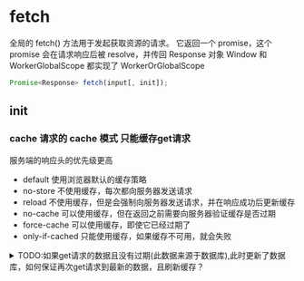 # fetch

全局的 fetch() 方法用于发起获取资源的请求。
它返回一个 promise，这个 promise 会在请求响应后被 resolve，并传回 Response 对象
Window 和 WorkerGlobalScope 都实现了 WorkerOrGlobalScope

```js
Promise<Response> fetch(input[, init]);

```

## init

### cache 请求的 cache 模式  只能缓存get请求

服务端的响应头的优先级更高

- default   使用浏览器默认的缓存策略
- no-store  不使用缓存，每次都向服务器发送请求
- reload    不使用缓存，但是会强制向服务器发送请求，并在响应成功后更新缓存
- no-cache   可以使用缓存，但在返回之前需要向服务器验证缓存是否过期
- force-cache 可以使用缓存，即使它已经过期了
- only-if-cached 只能使用缓存，如果缓存不可用，就会失败

<details>
<summary>TODO:如果get请求的数据且没有过期(此数据来源于数据库),此时更新了数据库，如何保证再次get请求到最新的数据，且刷新缓存？</summary>

 正在为您搜索：get请求、数据、过期、数据库

为了保证再次 GET 请求能够获取到最新的数据并刷新缓存，可以在服务器端设置响应头，包括以下两种方式：

1. 在 HTTP 响应头中通过 Cache-Control 来控制缓存，使用 no-cache 和 max-age=0 两个指令来防止浏览器缓存数据。例如：

  ```js
    Cache-Control: no-cache, max-age=0
  ```

2. 在 HTTP 响应头中设置 ETag 或 Last-Modified，用于标记数据是否更新。例如：

```js
ETag: "checksum_of_the_resource"
```

或

```js
Last-Modified: Fri, 13 Apr 2023 18:11:48 GMT
```

在客户端再次发起 GET 请求时，客户端会携带 If-None-Match 或 If-Modified-Since 头字段，来验证服务器上的资源是否已经更新。例如：

```js

If-None-Match: "checksum_of_the_resource"

```

或

```js

If-Modified-Since: Fri, 13 Apr 2023 18:11:48 GMT

```

如果服务器上的数据已经更新，则会返回新的数据，并在响应头中包含新的 ETag 或 Last-Modified 标志；如果没有更新，则返回状态码为 304，表示客户端的缓存是最新的，无需更新。

综上所述，通过在 HTTP 响应头中设置 Cache-Control、ETag 或 Last-Modified，可以保证客户端再次 GET 请求能够获取到最新的数据并及时刷新缓存。

- 在nestjs的控制

在 NestJS 中可以通过在 HTTP 响应头中设置 ETag 或 Last-Modified 标志来实现资源或数据库数据的更新验证。

具体实现步骤如下：

1. 在服务端获取最新数据后，计算出数据对应的 ETag 或 Last-Modified 标志，并在响应头中设置该标志。例如：

```typescript
const etag = 'checksum_of_the_resource';
response.setHeader('ETag', etag);
```

2. 在客户端再次发起 GET 请求时，请求头中会携带 If-None-Match 或 If-Modified-Since 头字段，用于验证服务端上的资源是否已经更新。在 NestJS 中，可以通过中间件来拦截请求，进行验证并返回最新的数据或状态码 304。例如：

```typescript
import { NestInterceptor, ExecutionContext, Injectable } from '@nestjs/common';
import { Observable } from 'rxjs';
import { tap } from 'rxjs/operators';

@Injectable()
export class CacheInterceptor implements NestInterceptor {
  intercept(context: ExecutionContext, next: CallHandler): Observable<any> {
    const response = context.switchToHttp().getResponse();
    const request = context.switchToHttp().getRequest();
    const etag = 'checksum_of_the_resource'; // 获取服务端最新数据的 ETag 标志，或者获取 Last-Modified 时间戳
    response.setHeader('ETag', etag); // 在响应头中设置 ETag 或 Last-Modified 标志
    return next.handle().pipe(
      tap(() => {
        const ifNoneMatch = request.headers['if-none-match'];
        const ifModifiedSince = request.headers['if-modified-since'];
        if (ifNoneMatch && ifNoneMatch === etag) { // 如果客户端发送了 If-None-Match 头字段并且值为服务端最新数据的 ETag 标志，则返回最新数据
          response.status(200).send('This is the latest data.');
        }
        if (ifModifiedSince && new Date(ifModifiedSince).getTime() >= new Date('Fri, 13 Apr 2023 18:11:48 GMT').getTime()) { // 如果客户端发送了 If-Modified-Since 头字段并且时间戳大于或等于服务端最新数据的 Last-Modified 时间戳，则返回最新数据
          response.status(200).send('This is the latest data.');
        }
        response.status(304).send(); // 如果数据没有更新，则返回状态码 304，表示客户端缓存是最新的，无需更新
      }),
    );
  }
}
```

3. 在需要应用 ETag 或 Last-Modified 的路由或控制器方法上使用 `@UseInterceptors()` 装饰器引入上述中间件即可。例如：

```typescript
import { Controller, Get, UseInterceptors } from '@nestjs/common';
import { CacheInterceptor } from './cache.interceptor';

@Controller('items')
export class ItemsController {
  @Get()
  @UseInterceptors(CacheInterceptor) // 引入中间件
  findAll() {
    return 'This action returns all items';
  }
}
```

通过以上实现，客户端再次发起 GET 请求时会携带 If-None-Match 或 If-Modified-Since 头字段，服务器会进行验证并返回最新的数据或状态码 304，从而保证客户端的缓存是最新的。

总结：
在服务端定义一个etag的标记生成规则（比如md5），使用算法对新数据生成etag值，对比客户端发过来的etag值是否一致，来决定是否发送数据或者304状态码。

如果是304状态码，能提升回传速度，因为body体无数据
</details>
